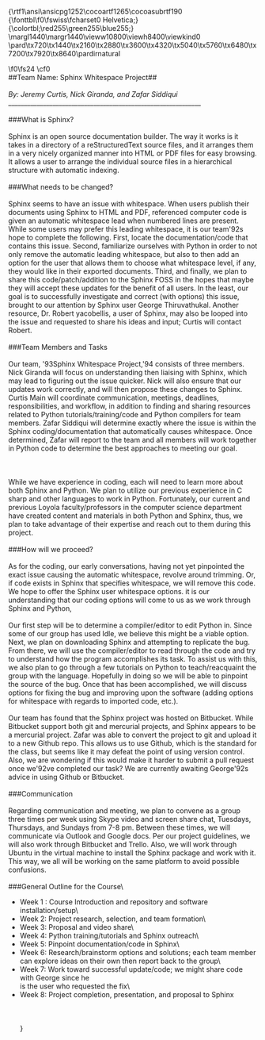 {\rtf1\ansi\ansicpg1252\cocoartf1265\cocoasubrtf190
{\fonttbl\f0\fswiss\fcharset0 Helvetica;}
{\colortbl;\red255\green255\blue255;}
\margl1440\margr1440\vieww10800\viewh8400\viewkind0
\pard\tx720\tx1440\tx2160\tx2880\tx3600\tx4320\tx5040\tx5760\tx6480\tx7200\tx7920\tx8640\pardirnatural

\f0\fs24 \cf0 \
##Team Name: Sphinx Whitespace Project##\
\
_By: Jeremy Curtis, Nick Giranda, and Zafar Siddiqui_\
_____________________________________________________________\
\
###What is Sphinx?\
\
Sphinx is an open source documentation builder. The way it works is it takes in a directory of a reStructuredText source files, and it arranges them in a very nicely organized manner into HTML or PDF files for easy browsing. It allows a user to arrange the individual source files in a hierarchical structure with automatic indexing. \
\
###What needs to be changed?\
\
Sphinx seems to have an issue with whitespace.  When users publish their documents using Sphinx to HTML and PDF, referenced computer code is given an automatic whitespace lead when numbered lines are present.  While some users may prefer this leading whitespace, it is our team\'92s hope to complete the following.  First, locate the documentation/code that contains this issue.  Second, familiarize ourselves with Python in order to not only remove the automatic leading whitespace, but also to then add an option for the user that allows them to choose what whitespace level, if any, they would like in their exported documents.  Third, and finally, we plan to share this code/patch/addition to the  Sphinx FOSS in the hopes that maybe they will accept these updates for the benefit of all users.  In the least, our goal is to successfully investigate and correct (with options) this issue, brought to our attention by Sphinx user George Thiruvathukal.  Another resource, Dr. Robert yacobellis, a user of Sphinx, may also be looped into the issue and requested to share his ideas and input; Curtis will contact Robert.\
\
###Team Members and Tasks\
\
Our team, \'93Sphinx Whitespace Project,\'94 consists of three members.  Nick Giranda will focus on understanding then liaising with Sphinx, which may lead to figuring out the issue quicker.  Nick will also ensure that our updates work correctly, and will then propose these changes to Sphinx.  Curtis Main will coordinate communication, meetings, deadlines, responsibilities, and workflow, in addition to finding and sharing resources related to Python tutorials/training/code and Python compilers for team members.  Zafar Siddiqui will determine exactly where the issue is within the Sphinx coding/documentation that automatically causes whitespace.  Once determined, Zafar will report to the team and all members will work together in Python code to determine the best approaches to meeting our goal.\
\
\
\
While we have experience in coding, each will need to learn more about both Sphinx and Python.  We plan to utilize our previous experience in C sharp and other languages to work in Python.  Fortunately, our current and previous Loyola faculty/professors in the computer science department have created content and materials in both Python and Sphinx, thus, we plan to take advantage of their expertise and reach out to them during this project.\
\
###How will we proceed?\
\
As for the coding, our early conversations, having not yet pinpointed the exact issue causing the automatic whitespace, revolve around trimming.  Or, if code exists in Sphinx that specifies whitespace, we will remove this code.  We hope to offer the Sphinx user whitespace options.  it is our understanding that our coding options will come to us as we work through Sphinx and Python, \
\
Our first step will be to determine a compiler/editor to edit Python in.  Since some of our group has used Idle, we believe this might be a viable option.  Next, we plan on downloading Sphinx and attempting to replicate the bug.  From there, we will use the compiler/editor to read through the code and try to understand how the program accomplishes its task.  To assist us with this, we also plan to go through a few tutorials on Python to teach/reacquaint the group with the language.  Hopefully in doing so we will be able to pinpoint the source of the bug.  Once that has been accomplished, we will discuss options for fixing the bug and improving upon the software (adding options for whitespace with regards to imported code, etc.).\
\
Our team has found that the Sphinx project was hosted on Bitbucket.  While Bitbucket support both git and mercurial projects, and Sphinx appears to be a mercurial project.  Zafar was able to convert the project to git and upload it to a new Github repo.  This allows us to use Github, which is the standard for the class, but seems like it may defeat the point of using version control.  Also, we are wondering if this would make it harder to submit a pull request once we\'92ve completed our task?  We are currently awaiting George\'92s advice in using Github or Bitbucket.\
\
###Communication\
\
Regarding communication and meeting, we plan to convene as a group three times per week using Skype video and screen share chat, Tuesdays, Thursdays, and Sundays from 7-8 pm.  Between these times, we will communicate via Outlook and Google docs.  Per our project guidelines, we will also work through Bitbucket and Trello.  Also, we will work through Ubuntu in the virtual machine to install the Sphinx package and work with it. This way, we all will be working on the same platform to avoid possible confusions. \
\
###General Outline for the Course\
* Week 1 :	Course Introduction and repository and software installation/setup\
* Week 2:	Project research, selection, and team formation\
* Week 3:	Proposal and video share\
* Week 4: 	Python training/tutorials and Sphinx outreach\
* Week 5: 	Pinpoint documentation/code in Sphinx\
* Week 6:	Research/brainstorm options and solutions; each team member can explore ideas on their own then report back to the group\
* Week 7:	Work toward successful update/code; we might share code with George since he \
is the user who requested the fix\
* Week 8:	Project completion, presentation, and proposal to Sphinx\
\
\
\
}